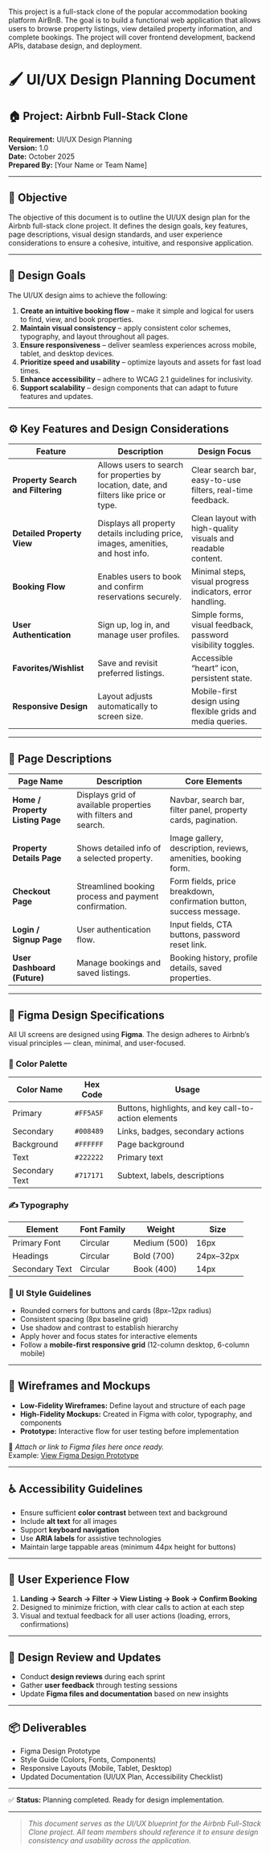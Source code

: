 This project is a full-stack clone of the popular accommodation booking platform AirBnB. The goal is to build a functional web application that allows users to browse property listings, view detailed property information, and complete bookings. The project will cover frontend development, backend APIs, database design, and deployment.
# 🖌️ UI/UX Design Planning Document

## 🏠 Project: Airbnb Full-Stack Clone
**Requirement:** UI/UX Design Planning  
**Version:** 1.0  
**Date:** October 2025  
**Prepared By:** [Your Name or Team Name]

---

## 🎯 Objective

The objective of this document is to outline the UI/UX design plan for the Airbnb full-stack clone project. It defines the design goals, key features, page descriptions, visual design standards, and user experience considerations to ensure a cohesive, intuitive, and responsive application.

---

## 🎨 Design Goals

The UI/UX design aims to achieve the following:

1. **Create an intuitive booking flow** – make it simple and logical for users to find, view, and book properties.  
2. **Maintain visual consistency** – apply consistent color schemes, typography, and layout throughout all pages.  
3. **Ensure responsiveness** – deliver seamless experiences across mobile, tablet, and desktop devices.  
4. **Prioritize speed and usability** – optimize layouts and assets for fast load times.  
5. **Enhance accessibility** – adhere to WCAG 2.1 guidelines for inclusivity.  
6. **Support scalability** – design components that can adapt to future features and updates.  

---

## ⚙️ Key Features and Design Considerations

| **Feature** | **Description** | **Design Focus** |
|--------------|----------------|------------------|
| **Property Search and Filtering** | Allows users to search for properties by location, date, and filters like price or type. | Clear search bar, easy-to-use filters, real-time feedback. |
| **Detailed Property View** | Displays all property details including price, images, amenities, and host info. | Clean layout with high-quality visuals and readable content. |
| **Booking Flow** | Enables users to book and confirm reservations securely. | Minimal steps, visual progress indicators, error handling. |
| **User Authentication** | Sign up, log in, and manage user profiles. | Simple forms, visual feedback, password visibility toggles. |
| **Favorites/Wishlist** | Save and revisit preferred listings. | Accessible “heart” icon, persistent state. |
| **Responsive Design** | Layout adjusts automatically to screen size. | Mobile-first design using flexible grids and media queries. |

---

## 🧭 Page Descriptions

| **Page Name** | **Description** | **Core Elements** |
|----------------|------------------|------------------|
| **Home / Property Listing Page** | Displays grid of available properties with filters and search. | Navbar, search bar, filter panel, property cards, pagination. |
| **Property Details Page** | Shows detailed info of a selected property. | Image gallery, description, reviews, amenities, booking form. |
| **Checkout Page** | Streamlined booking process and payment confirmation. | Form fields, price breakdown, confirmation button, success message. |
| **Login / Signup Page** | User authentication flow. | Input fields, CTA buttons, password reset link. |
| **User Dashboard (Future)** | Manage bookings and saved listings. | Booking history, profile details, saved properties. |

---

## 🎨 Figma Design Specifications

All UI screens are designed using **Figma**. The design adheres to Airbnb’s visual principles — clean, minimal, and user-focused.

### 🎨 Color Palette

| **Color Name** | **Hex Code** | **Usage** |
|----------------|---------------|------------|
| Primary | `#FF5A5F` | Buttons, highlights, and key call-to-action elements |
| Secondary | `#008489` | Links, badges, secondary actions |
| Background | `#FFFFFF` | Page background |
| Text | `#222222` | Primary text |
| Secondary Text | `#717171` | Subtext, labels, descriptions |

### ✍️ Typography

| **Element** | **Font Family** | **Weight** | **Size** |
|--------------|----------------|-------------|-----------|
| Primary Font | Circular | Medium (500) | 16px |
| Headings | Circular | Bold (700) | 24px–32px |
| Secondary Text | Circular | Book (400) | 14px |

### 🧩 UI Style Guidelines

- Rounded corners for buttons and cards (8px–12px radius)  
- Consistent spacing (8px baseline grid)  
- Use shadow and contrast to establish hierarchy  
- Apply hover and focus states for interactive elements  
- Follow a **mobile-first responsive grid** (12-column desktop, 6-column mobile)

---

## 🧱 Wireframes and Mockups

- **Low-Fidelity Wireframes:** Define layout and structure of each page  
- **High-Fidelity Mockups:** Created in Figma with color, typography, and components  
- **Prototype:** Interactive flow for user testing before implementation  

🔗 *Attach or link to Figma files here once ready.*  
Example: [View Figma Design Prototype](https://www.figma.com/your-prototype-link)

---

## ♿ Accessibility Guidelines

- Ensure sufficient **color contrast** between text and background  
- Include **alt text** for all images  
- Support **keyboard navigation**  
- Use **ARIA labels** for assistive technologies  
- Maintain large tappable areas (minimum 44px height for buttons)  

---

## 🔄 User Experience Flow

1. **Landing → Search → Filter → View Listing → Book → Confirm Booking**  
2. Designed to minimize friction, with clear calls to action at each step  
3. Visual and textual feedback for all user actions (loading, errors, confirmations)  

---

## 🧩 Design Review and Updates

- Conduct **design reviews** during each sprint  
- Gather **user feedback** through testing sessions  
- Update **Figma files and documentation** based on new insights  

---

## 📦 Deliverables

- Figma Design Prototype  
- Style Guide (Colors, Fonts, Components)  
- Responsive Layouts (Mobile, Tablet, Desktop)  
- Updated Documentation (UI/UX Plan, Accessibility Checklist)

---

✅ **Status:** Planning completed. Ready for design implementation.

---

> *This document serves as the UI/UX blueprint for the Airbnb Full-Stack Clone project. All team members should reference it to ensure design consistency and usability across the application.*

